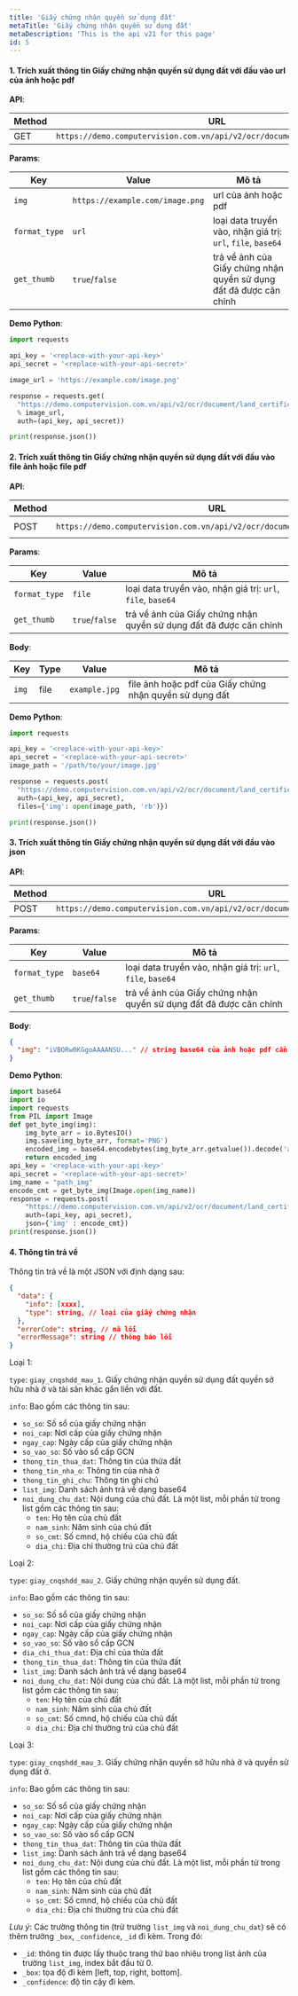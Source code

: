 ```yaml
---
title: 'Giấy chứng nhận quyền sử dụng đất'
metaTitle: 'Giấy chứng nhận quyền sử dụng đất'
metaDescription: 'This is the api v21 for this page'
id: 5
---
```


#### 1. Trích xuất thông tin Giấy chứng nhận quyền sử dụng đất với đầu vào url của ảnh hoặc pdf

**API**:

| Method | URL                                                                       |
| ------ | ------------------------------------------------------------------------- |
| GET    | `https://demo.computervision.com.vn/api/v2/ocr/document/land_certificate` |

**Params**:

| Key           | Value                           | Mô tả                                                              |
| ------------- | ------------------------------- | ------------------------------------------------------------------ |
| `img`         | `https://example.com/image.png` | url của ảnh hoặc pdf                                               |
| `format_type` | `url`                           | loại data truyền vào, nhận giá trị: `url`, `file`, `base64`        |
| `get_thumb`   | `true`/`false`                  | trả về ảnh của Giấy chứng nhận quyền sử dụng đất đã được căn chỉnh |

**Demo Python**:

```python
import requests

api_key = '<replace-with-your-api-key>'
api_secret = '<replace-with-your-api-secret>'

image_url = 'https://example.com/image.png'

response = requests.get(
  "https://demo.computervision.com.vn/api/v2/ocr/document/land_certificate?img=%s&format_type=url&get_thumb=false"
  % image_url,
  auth=(api_key, api_secret))

print(response.json())

```

#### 2. Trích xuất thông tin Giấy chứng nhận quyền sử dụng đất với đầu vào file ảnh hoặc file pdf

**API**:

| Method | URL                                                                       | content-type          |
| ------ | ------------------------------------------------------------------------- | --------------------- |
| POST   | `https://demo.computervision.com.vn/api/v2/ocr/document/land_certificate` | `multipart/form-data` |

**Params**:

| Key           | Value          | Mô tả                                                              |
| ------------- | -------------- | ------------------------------------------------------------------ |
| `format_type` | `file`         | loại data truyền vào, nhận giá trị: `url`, `file`, `base64`        |
| `get_thumb`   | `true`/`false` | trả về ảnh của Giấy chứng nhận quyền sử dụng đất đã được căn chỉnh |

**Body**:

| Key   | Type | Value         | Mô tả                                                   |
| ----- | ---- | ------------- | ------------------------------------------------------- |
| `img` | file | `example.jpg` | file ảnh hoặc pdf của Giấy chứng nhận quyền sử dụng đất |

**Demo Python**:

```python
import requests

api_key = '<replace-with-your-api-key>'
api_secret = '<replace-with-your-api-secret>'
image_path = '/path/to/your/image.jpg'

response = requests.post(
  "https://demo.computervision.com.vn/api/v2/ocr/document/land_certificate?format_type=file&get_thumb=false",
  auth=(api_key, api_secret),
  files={'img': open(image_path, 'rb')})

print(response.json())

```

#### 3. Trích xuất thông tin Giấy chứng nhận quyền sử dụng đất với đầu vào json

**API**:

| Method | URL                                                                       | content-type       |
| ------ | ------------------------------------------------------------------------- | ------------------ |
| POST   | `https://demo.computervision.com.vn/api/v2/ocr/document/land_certificate` | `application/json` |

**Params**:

| Key           | Value          | Mô tả                                                              |
| ------------- | -------------- | ------------------------------------------------------------------ |
| `format_type` | `base64`       | loại data truyền vào, nhận giá trị: `url`, `file`, `base64`        |
| `get_thumb`   | `true`/`false` | trả về ảnh của Giấy chứng nhận quyền sử dụng đất đã được căn chỉnh |

**Body**:

```json
{
  "img": "iVBORw0KGgoAAAANSU..." // string base64 của ảnh hoặc pdf cần trích xuất
}
```

**Demo Python**:

```python
import base64
import io
import requests
from PIL import Image
def get_byte_img(img):
    img_byte_arr = io.BytesIO()
    img.save(img_byte_arr, format='PNG')
    encoded_img = base64.encodebytes(img_byte_arr.getvalue()).decode('ascii')
    return encoded_img
api_key = '<replace-with-your-api-key>'
api_secret = '<replace-with-your-api-secret>'
img_name = "path_img"
encode_cmt = get_byte_img(Image.open(img_name))
response = requests.post(
    "https://demo.computervision.com.vn/api/v2/ocr/document/land_certificate?format_type=base64&get_thumb=false",
    auth=(api_key, api_secret),
    json={'img' : encode_cmt})
print(response.json())
```

#### 4. Thông tin trả về

Thông tin trả về là một JSON với định dạng sau:

```json
{
  "data": {
    "info": [xxxx],
    "type": string, // loại của giấy chứng nhận
  },
  "errorCode": string, // mã lỗi
  "errorMessage": string // thông báo lỗi
}
```

Loại 1:

`type`: `giay_cnqshdd_mau_1`. Giấy chứng nhận quyền sử dụng đất quyền sở hữu nhà ở và tài sản khác gắn liền với đất.

`info`: Bao gồm các thông tin sau:

- `so_so`: Số sổ của giấy chứng nhận
- `noi_cap`: Nơi cấp của giấy chứng nhận
- `ngay_cap`: Ngày cấp của giấy chứng nhận
- `so_vao_so`: Số vào sổ cấp GCN
- `thong_tin_thua_dat`: Thông tin của thửa đất
- `thong_tin_nha_o`: Thông tin của nhà ở
- `thong_tin_ghi_chu`: Thông tin ghi chú
- `list_img`: Danh sách ảnh trả về dạng base64
- `noi_dung_chu_dat`: Nội dung của chủ đất. Là một list, mỗi phần tử trong list gồm các thông tin sau:
  - `ten`: Họ tên của chủ đất
  - `nam_sinh`: Năm sinh của chủ đất
  - `so_cmt`: Số cmnd, hộ chiếu của chủ đất
  - `dia_chi`: Địa chỉ thường trú của chủ đất

Loại 2:

`type`: `giay_cnqshdd_mau_2`. Giấy chứng nhận quyền sử dụng đất.

`info`: Bao gồm các thông tin sau:

- `so_so`: Số sổ của giấy chứng nhận
- `noi_cap`: Nơi cấp của giấy chứng nhận
- `ngay_cap`: Ngày cấp của giấy chứng nhận
- `so_vao_so`: Số vào sổ cấp GCN
- `dia_chi_thua_dat`: Địa chỉ của thửa đất
- `thong_tin_thua_dat`: Thông tin của thửa đất
- `list_img`: Danh sách ảnh trả về dạng base64
- `noi_dung_chu_dat`: Nội dung của chủ đất. Là một list, mỗi phần tử trong list gồm các thông tin sau:
  - `ten`: Họ tên của chủ đất
  - `nam_sinh`: Năm sinh của chủ đất
  - `so_cmt`: Số cmnd, hộ chiếu của chủ đất
  - `dia_chi`: Địa chỉ thường trú của chủ đất

Loại 3:

`type`: `giay_cnqshdd_mau_3`. Giấy chứng nhận quyền sở hữu nhà ở và quyền sử dụng đất ở.

`info`: Bao gồm các thông tin sau:

- `so_so`: Số sổ của giấy chứng nhận
- `noi_cap`: Nơi cấp của giấy chứng nhận
- `ngay_cap`: Ngày cấp của giấy chứng nhận
- `so_vao_so`: Số vào sổ cấp GCN
- `thong_tin_thua_dat`: Thông tin của thửa đất
- `list_img`: Danh sách ảnh trả về dạng base64
- `noi_dung_chu_dat`: Nội dung của chủ đất. Là một list, mỗi phần tử trong list gồm các thông tin sau:
  - `ten`: Họ tên của chủ đất
  - `nam_sinh`: Năm sinh của chủ đất
  - `so_cmt`: Số cmnd, hộ chiếu của chủ đất
  - `dia_chi`: Địa chỉ thường trú của chủ đất

_Lưu ý_: Các trường thông tin (trừ trường `list_img` và `noi_dung_chu_dat`) sẽ có thêm trường `_box`, `_confidence`, `_id` đi kèm. Trong đó:

- `_id`: thông tin được lấy thuộc trang thứ bao nhiêu trong list ảnh của trường `list_img`, index bắt đầu từ 0.
- `_box`: tọa độ đi kèm [left, top, right, bottom].
- `_confidence`: độ tin cậy đi kèm.
